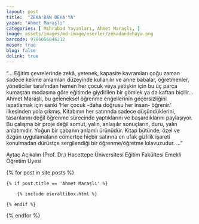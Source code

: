 ```yaml
---
layout: post
title:  "ZEKA'DAN DEHA'YA"
yazar: "Ahmet Maraşlı"
categories: [ Mihrabad Yayınları, Ahmet Maraşlı, ]
image: assets/images/md-image/eserler/zekadandehaya.png
barcode: 9786056846212
meser: true
blog: false
dolink: true
---
```


“… Eğitim çevrelerinde zekâ, yetenek, kapasite kavramları çoğu zaman sadece kelime anlamları düzeyinde kullanılır ve anne babalar, öğretmenler, yöneticiler tarafından hemen her çocuk veya yetişkin için bu üç parça kumaştan modasına göre eğitimde giydirilen bir gömlek ya da kaftan biçilir...
Ahmet Maraşlı, bu geleneksel öğrenme engellerinin geçersizliğini ispatlamak için sanki ‘Her çocuk -daha doğrusu her insan- öğrenir.’ ilkesinden yola çıkmış. Kitabının her satırında sadece düşündüklerini, tasarılarını değil öğrenme sürecinde yaptıklarını ve başardıklarını paylaşıyor. Bu çalışma bir proje değil somut, yalın, anlaşılır sonuçların, duru, yalın anlatımıdır. Yoğun bir çabanın anlamlı ürünüdür. Kitap bütünde, özel ve özgün uygulamaların cömertçe hiçbir satırına en ufak gizlilik işareti konulmadan dürüstçe sergilendiği bir öğrenme/öğretme kılavuzudur. …”

Aytaç Açıkalın (Prof. Dr.)
Hacettepe Üniversitesi Eğitim Fakültesi
Emekli Öğretim Üyesi



{% for post in site.posts %}

    {% if post.title == 'Ahmet Maraşlı' %}

        {% include eseraltibox.html %}

    {% endif %}

{% endfor %}
